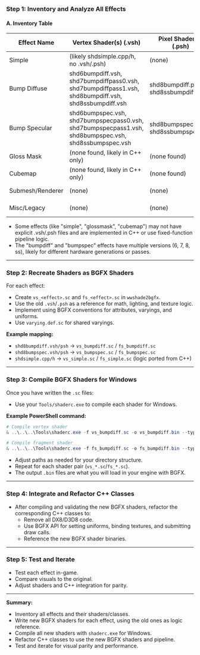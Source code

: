 ### Step 1: Inventory and Analyze All Effects

#### **A. Inventory Table**

| Effect Name      | Vertex Shader(s) (.vsh)                | Pixel Shader(s) (.psh)                | C++ Class (.cpp/.h)                |
|------------------|----------------------------------------|---------------------------------------|------------------------------------|
| Simple           | (likely shdsimple.cpp/h, no .vsh/.psh) | (none)                                | shdsimple.cpp/h                    |
| Bump Diffuse     | shd6bumpdiff.vsh, shd7bumpdiffpass0.vsh, shd7bumpdiffpass1.vsh, shd8bumpdiff.vsh, shd8ssbumpdiff.vsh | shd8bumpdiff.psh, shd8ssbumpdiff.psh | shd6bumpdiff.cpp/h, shd7bumpdiff.cpp/h, shd8bumpdiff.cpp/h |
| Bump Specular    | shd6bumpspec.vsh, shd7bumpspecpass0.vsh, shd7bumpspecpass1.vsh, shd8bumpspec.vsh, shd8ssbumpspec.vsh | shd8bumpspec.psh, shd8ssbumpspec.psh | shd6bumpspec.cpp/h, shd7bumpspec.cpp/h, shd8bumpspec.cpp/h |
| Gloss Mask       | (none found, likely in C++ only)        | (none found)                          | shdglossmask.cpp/h                 |
| Cubemap          | (none found, likely in C++ only)        | (none found)                          | shdcubemap.cpp/h                   |
| Submesh/Renderer | (none)                                 | (none)                                | shdsubmesh.cpp/h, shdrenderer.cpp/h|
| Misc/Legacy      | (none)                                 | (none)                                | shdlegacyw3d.cpp/h, shdlib.cpp/h   |

- Some effects (like "simple", "glossmask", "cubemap") may not have explicit .vsh/.psh files and are implemented in C++ or use fixed-function pipeline logic.
- The "bumpdiff" and "bumpspec" effects have multiple versions (6, 7, 8, ss), likely for different hardware generations or passes.

---

### Step 2: Recreate Shaders as BGFX Shaders

For each effect:
- Create `vs_<effect>.sc` and `fs_<effect>.sc` in `wwshade2bgfx`.
- Use the old `.vsh`/`.psh` as a reference for math, lighting, and texture logic.
- Implement using BGFX conventions for attributes, varyings, and uniforms.
- Use `varying.def.sc` for shared varyings.

**Example mapping:**
- `shd8bumpdiff.vsh/psh` → `vs_bumpdiff.sc` / `fs_bumpdiff.sc`
- `shd8bumpspec.vsh/psh` → `vs_bumpspec.sc` / `fs_bumpspec.sc`
- `shdsimple.cpp/h`      → `vs_simple.sc` / `fs_simple.sc` (logic ported from C++)

---

### Step 3: Compile BGFX Shaders for Windows

Once you have written the `.sc` files:
- Use your `Tools/shaderc.exe` to compile each shader for Windows.

**Example PowerShell command:**

```powershell
# Compile vertex shader
& ..\..\..\Tools\shaderc.exe -f vs_bumpdiff.sc -o vs_bumpdiff.bin --type vertex --platform windows --profile s_5_0 --varyingdef varying.def.sc

# Compile fragment shader
& ..\..\..\Tools\shaderc.exe -f fs_bumpdiff.sc -o fs_bumpdiff.bin --type fragment --platform windows --profile s_5_0 --varyingdef varying.def.sc
```
- Adjust paths as needed for your directory structure.
- Repeat for each shader pair (`vs_*.sc`/`fs_*.sc`).
- The output `.bin` files are what you will load in your engine with BGFX.

---

### Step 4: Integrate and Refactor C++ Classes

- After compiling and validating the new BGFX shaders, refactor the corresponding C++ classes to:
  - Remove all DX8/D3D8 code.
  - Use BGFX API for setting uniforms, binding textures, and submitting draw calls.
  - Reference the new BGFX shader binaries.

---

### Step 5: Test and Iterate

- Test each effect in-game.
- Compare visuals to the original.
- Adjust shaders and C++ integration for parity.

---

**Summary:**
- Inventory all effects and their shaders/classes.
- Write new BGFX shaders for each effect, using the old ones as logic reference.
- Compile all new shaders with `shaderc.exe` for Windows.
- Refactor C++ classes to use the new BGFX shaders and pipeline.
- Test and iterate for visual parity and performance.
